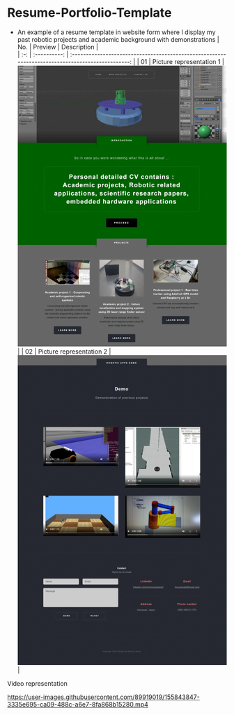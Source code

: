 # Resume-Portfolio-Template
 + An example of a resume template in website form where I display my past robotic projects and academic background with demonstrations
| No. |   Preview    |                                            Description                                            |    
| :-: | :----------: | :-----------------------------------------------------------------------------------------------: | 
| 01  | Picture representation 1 | ![alt text](https://github.com/AtamaWarui/Resume-built-with-Bootstrap/blob/main/LandingPage-Template-3.png) | 
| 02  | Picture representation 2 | ![alt text](https://github.com/AtamaWarui/Resume-built-with-Bootstrap/blob/main/LandingPage-Template-4.png) | 

Video representation




https://user-images.githubusercontent.com/89919019/155843847-3335e695-ca09-488c-a6e7-8fa868b15280.mp4


